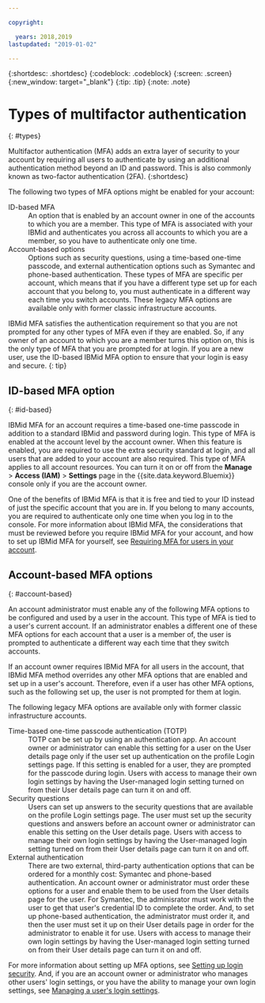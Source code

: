 ```yaml
---

copyright:

  years: 2018,2019
lastupdated: "2019-01-02"

---
```


{:shortdesc: .shortdesc}
{:codeblock: .codeblock}
{:screen: .screen}
{:new_window: target="_blank"}
{:tip: .tip}
{:note: .note}

# Types of multifactor authentication
{: #types}

Multifactor authentication (MFA) adds an extra layer of security to your account by requiring all users to authenticate by using an additional authentication method beyond an ID and password. This is also commonly known as two-factor authentication (2FA).
{:shortdesc}

The following two types of MFA options might be enabled for your account:

<dl>
<dt>ID-based MFA</dt>
<dd>An option that is enabled by an account owner in one of the accounts to which you are a member. This type of MFA is associated with your IBMid and authenticates you across all accounts to which you are a member, so you have to authenticate only one time.</dd>
<dt>Account-based options</dt>
<dd>Options such as security questions, using a time-based one-time passcode, and external authentication options such as Symantec and phone-based authentication. These types of MFA are specific per account, which means that if you have a different type set up for each account that you belong to, you must authenticate in a different way each time you switch accounts. These legacy MFA options are available only with former classic infrastructure accounts.</dd>
</dl>

IBMid MFA satisfies the authentication requirement so that you are not prompted for any other types of MFA even if they are enabled. So, if any owner of an account to which you are a member turns this option on, this is the only type of MFA that you are prompted for at login. If you are a new user, use the ID-based IBMid MFA option to ensure that your login is easy and secure.
{: tip}

## ID-based MFA option
{: #id-based}

IBMid MFA for an account requires a time-based one-time passcode in addition to a standard IBMid and password during login. This type of MFA is enabled at the account level by the account owner. When this feature is enabled, you are required to use the extra security standard at login, and all users that are added to your account are also required. This type of MFA applies to all account resources. You can turn it on or off from the **Manage** > **Access (IAM)** > **Settings** page in the {{site.data.keyword.Bluemix}} console only if you are the account owner.

One of the benefits of IBMid MFA is that it is free and tied to your ID instead of just the specific account that you are in. If you belong to many accounts, you are required to authenticate only one time when you log in to the console. For more information about IBMid MFA, the considerations that must be reviewed before you require IBMid MFA for your account, and how to set up IBMid MFA for yourself, see [Requiring MFA for users in your account](/docs/iam/mfa.html#setting-up-ibmid-mfa).

## Account-based MFA options
{: #account-based}

An account administrator must enable any of the following MFA options to be configured and used by a user in the account. This type of MFA is tied to a user's current account. If an administrator enables a different one of these MFA options for each account that a user is a member of, the user is prompted to authenticate a different way each time that they switch accounts. 

If an account owner requires IBMid MFA for all users in the account, that IBMid MFA method overrides any other MFA options that are enabled and set up in a user's account. Therefore, even if a user has other MFA options, such as the following set up, the user is not prompted for them at login.

The following legacy MFA options are available only with former classic infrastructure accounts.

<dl>
<dt>Time-based one-time passcode authentication (TOTP)</dt>
<dd>TOTP can be set up by using an authentication app. An account owner or administrator can enable this setting for a user on the User details page only if the user set up authentication on the profile Login settings page. If this setting is enabled for a user, they are prompted for the passcode during login. Users with access to manage their own login settings by having the User-managed login setting turned on from their User details page can turn it on and off.</dd>
<dt>Security questions</dt>
<dd>Users can set up answers to the security questions that are available on the profile Login settings page. The user must set up the security questions and answers before an account owner or administrator can enable this setting on the User details page. Users with access to manage their own login settings by having the User-managed login setting turned on from their User details page can turn it on and off. </dd>
<dt>External authentication</dt>
<dd>There are two external, third-party authentication options that can be ordered for a monthly cost: Symantec and phone-based authentication. An account owner or administrator must order these options for a user and enable them to be used from the User details page for the user. For Symantec, the adminisrator must work with the user to get that user's credential ID to complete the order. And, to set up phone-based authentication, the administrator must order it, and then the user must set it up on their User details page in order for the administrator to enable it for use. Users with access to manage their own login settings by having the User-managed login setting turned on from their User details page can turn it on and off.</dd>
</dl>

For more information about setting up MFA options, see [Setting up login security](/docs/account/login_settings.html#login-settings). And, if you are an account owner or administrator who manages other users' login settings, or you have the ability to manage your own login settings, see [Managing a user's login settings](/docs/iam/user_login.html#loginsettings).

